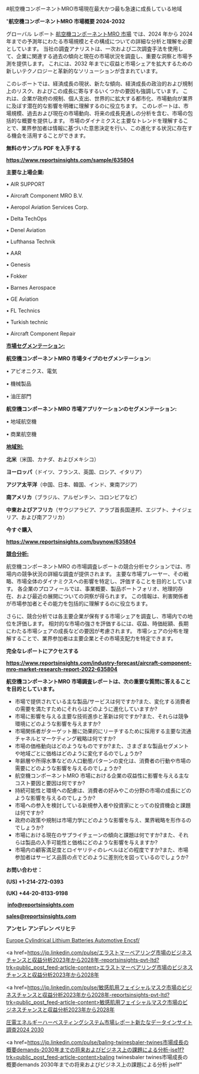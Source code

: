 #航空機コンポーネントMRO市場現在最大かつ最も急速に成長している地域

"<strong>航空機コンポーネントMRO 市場概要 2024-2032</strong>

グローバル レポート <a href=https://www.reportsinsights.com/sample/635804>航空機コンポーネントMRO 市場</a> では、2024 年から 2024 年までの予測年にわたる市場規模とその構成についての詳細な分析と理解を必要としています。 当社の調査アナリストは、一次および二次調査手法を使用して、企業に関連する過去の傾向と現在の市場状況を調査し、重要な洞察と市場予測を提供します。 これには、2032 年までに収益と市場シェアを拡大​​するための新しいテクノロジーと革新的なソリューションが含まれています。

このレポートでは、経済成長の現状、新たな傾向、経済成長の政治的および規制上のリスク、およびこの成長に寄与するいくつかの要因も強調しています。 これは、企業が政府の規制、個人支出、世界的に拡大する都市化、市場動向が業界に及ぼす潜在的な影響を明確に理解するのに役立ちます。 このレポートは、市場規模、過去および現在の市場動向、将来の成長見通しの分析を含む、市場の包括的な概要を提供します。 市場のダイナミクスと主要なトレンドを理解することで、業界参加者は情報に基づいた意思決定を行い、この進化する状況に存在する機会を活用することができます。

<strong><b>無料のサンプル PDF を入手する</b></strong>

<a href=https://www.reportsinsights.com/sample/635804><strong><u>https://www.reportsinsights.com/sample/635804</u></strong></a>

<strong>主要な上場企業:</strong>

• AIR SUPPORT 

• Aircraft Component MRO B.V. 

• Aeropol Aviation Services Corp. 

• Delta TechOps 

• Denel Aviation 

• Lufthansa Technik 

• AAR 

• Genesis 

• Fokker 

• Barnes Aerospace 

• GE Aviation 

• FL Technics 

• Turkish technic 

• Aircraft Component Repair

<strong><u>市場セグメンテーション</u></strong><strong><u>:</u></strong>

<strong>航空機コンポーネントMRO 市場タイプのセグメンテーション:</strong>

• アビオニクス、電気

• 機械製品

• 油圧部門

<strong>航空機コンポーネントMRO 市場アプリケーションのセグメンテーション:</strong>

• 地域航空機

• 商業航空機

<strong><u>地域別</u></strong><strong><u>:</u></strong>

<strong>北米</strong>（米国、カナダ、およびメキシコ）

<strong>ヨーロッパ</strong>（ドイツ、フランス、英国、ロシア、イタリア）

<strong>アジア太平洋</strong>（中国、日本、韓国、インド、東南アジア）

<strong>南アメリカ</strong>（ブラジル、アルゼンチン、コロンビアなど）

<strong>中東およびアフリカ</strong>（サウジアラビア、アラブ首長国連邦、エジプト、ナイジェリア、および南アフリカ）

<strong>今すぐ購入</strong>

<a href=https://www.reportsinsights.com/buynow/635804><strong><u>https://www.reportsinsights.com/buynow/635804</u></strong></a>

<strong><u>競合分析:</u></strong>

航空機コンポーネントMRO の市場調査レポートの競合分析セクションでは、市場内の競争状況の詳細な調査が提供されます。 主要な市場プレーヤー、その戦略、市場全体のダイナミクスへの影響を特定し、評価することを目的としています。 各企業のプロフィールでは、事業概要、製品ポートフォリオ、地理的存在、および最近の展開についての洞察が得られます。 この情報は、利害関係者が市場参加者とその能力を包括的に理解するのに役立ちます。

さらに、競合分析では各主要企業が保有する市場シェアを調査し、市場内での地位を評価します。 相対的な市場の強さを評価するには、収益、時価総額、長期にわたる市場シェアの成長などの要因が考慮されます。 市場シェアの分布を理解することで、業界参加者は主要企業とその市場支配力を特定できます。

<strong>完全なレポートにアクセスする</strong>

<a href=https://www.reportsinsights.com/industry-forecast/aircraft-component-mro-market-research-report-2022-635804><strong><u><b>https://www.reportsinsights.com/industry-forecast/aircraft-component-mro-market-research-report-2022-635804</b></u></strong></a>

<strong><b>航空機コンポーネントMRO 市場調査レポートは、次の重要な質問に答えることを目的としています。</b></strong>
<ul>
  <li>市場で提供されている主な製品/サービスは何ですか?また、変化する消費者の需要を満たすためにそれらはどのように進化していますか?</li>
  <li>市場に影響を与える主要な技術進歩と革新は何ですか?また、それらは競争環境にどのような影響を与えますか?</li>
  <li>市場関係者がターゲット層に効果的にリーチするために採用する主要な流通チャネルとマーケティング戦略は何ですか?</li>
  <li>市場の価格動向はどのようなものですか?また、さまざまな製品セグメントや地域ごとに価格はどのように変化するのでしょうか?</li>
  <li>年齢層や所得水準などの人口動態パターンの変化は、消費者の行動や市場の需要にどのような影響を与えるのでしょうか?</li>
  <li>航空機コンポーネントMRO 市場における企業の収益性に影響を与える主なコスト要因と要因は何ですか?</li>
  <li>持続可能性と環境への配慮は、消費者の好みやこの分野の市場の成長にどのような影響を与えるのでしょうか?</li>
  <li>市場への参入を検討している新規参入者や投資家にとっての投資機会と課題は何ですか?</li>
  <li>政府の政策や規制は市場力学にどのような影響を与え、業界戦略を形作るのでしょうか?</li>
  <li>市場における現在のサプライチェーンの傾向と課題は何ですか?また、それらは製品の入手可能性と価格にどのような影響を与えますか?</li>
  <li>市場内の顧客満足度とロイヤリティのレベルはどの程度ですか?また、市場参加者はサービス品質の点でどのように差別化を図っているのでしょうか?</li>
</ul>
<strong>お問い合わせ：</strong>

<strong>(US) +1-214-272-0393</strong>

<strong>(UK) +44-20-8133-9198</strong>

<strong> </strong><a href=info@reportsinsights.com><strong><u>info@reportsinsights.com</u></strong></a>

<a href=sales@reportsinsights.com><strong><u>sales@reportsinsights.com</u></strong></a>

<strong>アンセレ アンデレン ベリヒテ</strong>

<a href=https://www.linkedin.com/pulse/europe-cylindrical-lithium-batteries-automotive-encsf/>Europe Cylindrical Lithium Batteries Automotive Encsf/</a>

<a href=https://jp.linkedin.com/pulse/エラストマーベアリング市場のビジネスチャンスと収益分析2023年から2028年-reportsinsights-pvt-ltd?trk=public_post_feed-article-content>エラストマーベアリング市場のビジネスチャンスと収益分析2023年から2028年</a>

<a href=https://jp.linkedin.com/pulse/敏感肌用フェイシャルマスク市場のビジネスチャンスと収益分析2023年から2028年-reportsinsights-pvt-ltd?trk=public_post_feed-article-content>敏感肌用フェイシャルマスク市場のビジネスチャンスと収益分析2023年から2028年</a>

<a href=https://www.linkedin.com/pulse/圧電エネルギーハーベスティングシステム市場レポート新たなデータインサイト調査2024-2030/>圧電エネルギーハーベスティングシステム市場レポート新たなデータインサイト調査2024 2030</a>

<a href=https://jp.linkedin.com/pulse/baling-twinesbaler-twines市場成長の概要demands-2030年までの将来およびビジネス上の課題による分析-jse1f?trk=public_post_feed-article-content>baling twinesbaler twines市場成長の概要demands 2030年までの将来およびビジネス上の課題による分析 jse1f</a>"
